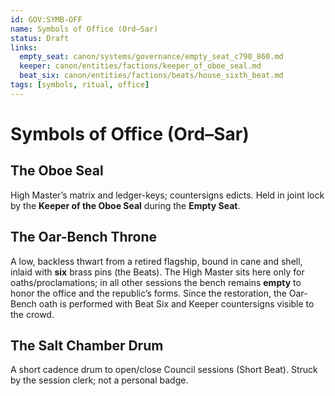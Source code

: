 ```yaml
---
id: GOV:SYMB-OFF
name: Symbols of Office (Ord–Sar)
status: Draft
links:
  empty_seat: canon/systems/governance/empty_seat_c790_860.md
  keeper: canon/entities/factions/keeper_of_oboe_seal.md
  beat_six: canon/entities/factions/beats/house_sixth_beat.md
tags: [symbols, ritual, office]
---
```


# Symbols of Office (Ord–Sar)

## The Oboe Seal
High Master’s matrix and ledger-keys; countersigns edicts. Held in joint lock by the **Keeper of the Oboe Seal** during the **Empty Seat**.

## The Oar-Bench Throne
A low, backless thwart from a retired flagship, bound in cane and shell, inlaid with **six** brass pins (the Beats). The High Master sits here only for oaths/proclamations; in all other sessions the bench remains **empty** to honor the office and the republic’s forms. Since the restoration, the Oar-Bench oath is performed with Beat Six and Keeper countersigns visible to the crowd.

## The Salt Chamber Drum
A short cadence drum to open/close Council sessions (Short Beat). Struck by the session clerk; not a personal badge.
